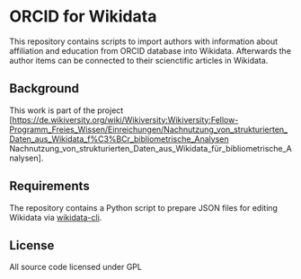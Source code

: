 # ORCID for Wikidata

This repository contains scripts to import authors with information about affiliation and education from ORCID database into Wikidata. Afterwards the author items can be connected to their scienctific articles in Wikidata.

## Background

This work is part of the project [https://de.wikiversity.org/wiki/Wikiversity:Wikiversity:Fellow-Programm_Freies_Wissen/Einreichungen/Nachnutzung_von_strukturierten_Daten_aus_Wikidata_f%C3%BCr_bibliometrische_Analysen Nachnutzung_von_strukturierten_Daten_aus_Wikidata_für_bibliometrische_Analysen].

## Requirements

The repository contains a Python script to prepare JSON files for editing Wikidata via [wikidata-cli](https://www.npmjs.com/package/wikidata-cli).

## License

All source code licensed under GPL
